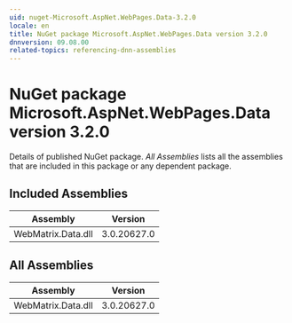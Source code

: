 ```yaml
---
uid: nuget-Microsoft.AspNet.WebPages.Data-3.2.0
locale: en
title: NuGet package Microsoft.AspNet.WebPages.Data version 3.2.0
dnnversion: 09.08.00
related-topics: referencing-dnn-assemblies
---
```


# NuGet package Microsoft.AspNet.WebPages.Data version 3.2.0
Details of published NuGet package.
*All Assemblies* lists all the assemblies that are included in this package or any dependent package.

## Included Assemblies

|Assembly|Version|
|---|---|
|WebMatrix.Data.dll|3.0.20627.0|

## All Assemblies

|Assembly|Version|
|---|---|
|WebMatrix.Data.dll|3.0.20627.0|

